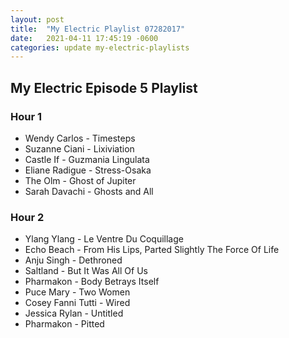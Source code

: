 ```yaml
---
layout: post
title:  "My Electric Playlist 07282017"
date:   2021-04-11 17:45:19 -0600
categories: update my-electric-playlists
---
```


## My Electric Episode 5 Playlist
### Hour 1
* Wendy Carlos - Timesteps
* Suzanne Ciani - Lixiviation
* Castle If - Guzmania Lingulata
* Eliane Radigue - Stress-Osaka
* The Olm - Ghost of Jupiter
* Sarah Davachi - Ghosts and All

### Hour 2
* Ylang Ylang - Le Ventre Du Coquillage
* Echo Beach - From His Lips, Parted Slightly The Force Of Life 
* Anju Singh - Dethroned
* Saltland - But It Was All Of Us
* Pharmakon - Body Betrays Itself
* Puce Mary - Two Women
* Cosey Fanni Tutti - Wired 
* Jessica Rylan - Untitled
* Pharmakon - Pitted